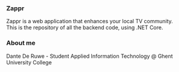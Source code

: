 ### Zappr

Zappr is a web application that enhances your local TV community.<br>
This is the repository of all the backend code, using .NET Core.


### About me
Dante De Ruwe - Student Applied Information Technology @ Ghent University College
